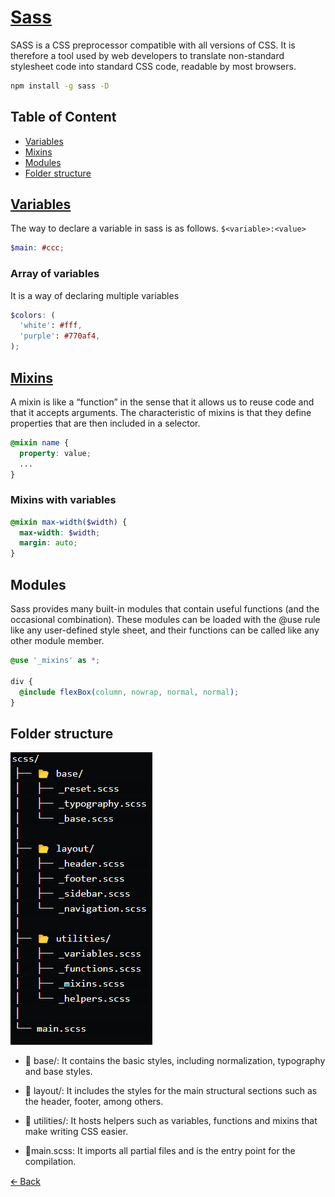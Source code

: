 # [Sass](https://sass-lang.com/)

SASS is a CSS preprocessor compatible with all versions of CSS. It is therefore a tool used by web developers to translate non-standard stylesheet code into standard CSS code, readable by most browsers.

```bash
npm install -g sass -D
```

## Table of Content

- [Variables](#variables)
- [Mixins](#mixins)
- [Modules](#modules)
- [Folder structure](#folder-structure)

## [Variables](/Sass/variables.scss)

The way to declare a variable in sass is as
follows. `$<variable>:<value>`

```scss
$main: #ccc;
```

### Array of variables

It is a way of declaring multiple variables

```scss
$colors: (
  'white': #fff,
  'purple': #770af4,
);
```

## [Mixins](/Sass/mixins.scss)

A mixin is like a “function” in the sense that it allows us to reuse code and that it accepts arguments. The characteristic of mixins is that they define properties that are then included in a selector.

```scss
@mixin name {
  property: value;
  ...
}
```

### Mixins with variables

```scss
@mixin max-width($width) {
  max-width: $width;
  margin: auto;
}
```

## Modules

Sass provides many built-in modules that contain useful functions (and the occasional combination). These modules can be loaded with the @use rule like any user-defined style sheet, and their functions can be called like any other module member.

```scss
@use '_mixins' as *;

div {
  @include flexBox(column, nowrap, normal, normal);
}
```

## Folder structure

![sass folder](../assets/folder-structure-sass.png)

- 📂 base/: It contains the basic styles, including normalization, typography and base styles.

- 📂 layout/: It includes the styles for the main structural sections such as the header, footer, among others.

- 📂 utilities/: It hosts helpers such as variables, functions and mixins that make writing CSS easier.

- 📄main.scss: It imports all partial files and is the entry point for the compilation.

[🡨 Back](../README.md)
